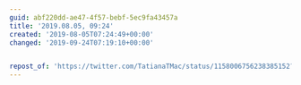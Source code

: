 ```yaml
---
guid: abf220dd-ae47-4f57-bebf-5ec9fa43457a
title: '2019.08.05, 09:24'
created: '2019-08-05T07:24:49+00:00'
changed: '2019-09-24T07:19:10+00:00'


repost_of: 'https://twitter.com/TatianaTMac/status/1158006756238385152?s=19'
---
```


